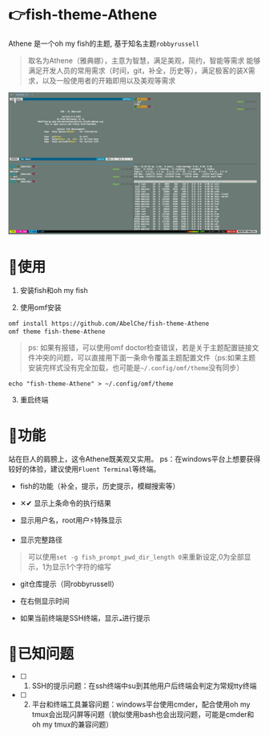 # 👉fish-theme-Athene
Athene 是一个oh my fish的主题, 基于知名主题`robbyrussell`
> 取名为Athene（雅典娜），主意为智慧，满足美观，简约，智能等需求
> 能够满足开发人员的常用需求（时间，git，补全，历史等），满足极客的装X需求，以及一般使用者的开箱即用以及美观等需求

![](./2020-08-05_114748.jpg)

# 🔨使用

1. 安装fish和oh my fish

2. 使用omf安装
```shell
omf install https://github.com/AbelChe/fish-theme-Athene
omf theme fish-theme-Athene
```
> ps: 如果有报错，可以使用omf doctor检查错误，若是关于主题配置链接文件冲突的问题，可以直接用下面一条命令覆盖主题配置文件（ps:如果主题安装完样式没有完全加载，也可能是`~/.config/omf/theme`没有同步）
```shell
echo "fish-theme-Athene" > ~/.config/omf/theme
```

3. 重启终端

# 🎲功能
站在巨人的肩膀上，这令Athene既美观又实用。
ps：在windows平台上想要获得较好的体验，建议使用`Fluent Terminal`等终端。
- fish的功能（补全，提示，历史提示，模糊搜索等）

- ✕✔︎ 显示上条命令的执行结果

- 显示用户名，root用户⚡特殊显示

- 显示完整路径
> 可以使用`set -g fish_prompt_pwd_dir_length 0`来重新设定,0为全部显示，1为显示1个字符的缩写

- git仓库提示（同robbyrussell）

- 在右侧显示时间

- 如果当前终端是SSH终端，显示`☁`进行提示

# 👿已知问题

- [ ] 1. SSH的提示问题：在ssh终端中su到其他用户后终端会判定为常规tty终端

- [ ] 2. 平台和终端工具兼容问题：windows平台使用cmder，配合使用oh my tmux会出现闪屏等问题（貌似使用bash也会出现问题，可能是cmder和oh my tmux的兼容问题）

